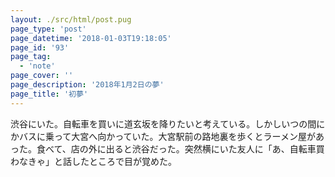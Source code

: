 ```yaml
---
layout: ./src/html/post.pug
page_type: 'post'
page_datetime: '2018-01-03T19:18:05'
page_id: '93'
page_tag:
  - 'note'
page_cover: ''
page_description: '2018年1月2日の夢'
page_title: '初夢'
---
```

渋谷にいた。自転車を買いに道玄坂を降りたいと考えている。しかしいつの間にかバスに乗って大宮へ向かっていた。大宮駅前の路地裏を歩くとラーメン屋があった。食べて、店の外に出ると渋谷だった。突然横にいた友人に「あ、自転車買わなきゃ」と話したところで目が覚めた。
